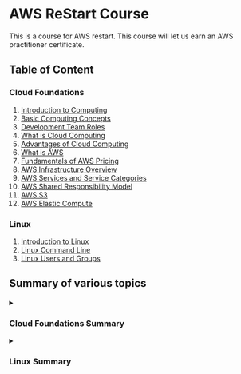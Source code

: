# AWS ReStart Course

This is a course for AWS restart. This course will let us earn an AWS practitioner certificate.

## Table of Content

### Cloud Foundations

1. [Introduction to Computing](/Cloud-Foundations/01-Introduction-To-Computing/README.md)
2. [Basic Computing Concepts](/Cloud-Foundations/02-Basic-Computing-Concepts/README.md)
3. [Development Team Roles](/Cloud-Foundations/03-Development-Team-Roles/README.md)
4. [What is Cloud Computing](/Cloud-Foundations/04-What-Is-Cloud-Computing/README.md)
5. [Advantages of Cloud Computing](/Cloud-Foundations/05-Advantages-Of-Cloud-Computing/README.md)
6. [What is AWS](/Cloud-Foundations/06-What-Is-AWS/README.md)
7. [Fundamentals of AWS Pricing](/Cloud-Foundations/07-Fundamentals-Of-AWS-Pricing/README.md)
8. [AWS Infrastructure Overview](/Cloud-Foundations/08-AWS-Infrastructure-Overview/README.md)
9. [AWS Services and Service Categories](/Cloud-Foundations/09-AWS-Services-And-Service-Categories/README.md)
10. [AWS Shared Responsibility Model](/Cloud-Foundations/10-AWS-Shared-Responsibility-Model/README.md)
11. [AWS S3](/Cloud-Foundations/11-AWS-S3/README.MD)
12. [AWS Elastic Compute](/Cloud-Foundations/12-AWS-Elastic-Compute/README.md)

### Linux

1. [Introduction to Linux](/Linux/01-Introduction-To-Linux/README.md)
2. [Linux Command Line](/Linux/02-Linux-Command-Line/README.md)
3. [Linux Users and Groups](/Linux//03-Linux-Users-And-Groups/README.md)

## Summary of various topics

<details>

<summary><h3>Cloud Foundations Summary</h3></summary>

1. **[Introduction to computing](/Cloud-Foundations/01-Introduction-To-Computing//README.md):** an introduction to computing, explaining how applications and computer networks function, the different types of applications (web, mobile, desktop, and IoT), and the hardware and software components of a computer.

2. **[Basic computing concepts](/Cloud-Foundations/02-Basic-Computing-Concepts/README.md):** concepts of servers, including traditional and cloud models, the function and use of virtual machines in cloud computing, and the phases of the software development life cycle (SDLC).

3. **[Development team roles](/Cloud-Foundations/03-Development-Team-Roles/README.md):** roles within a development team, including the project manager who leads the team, the analyst who defines project purposes and gathers requirements, the quality assurance who creates and maintains tests, the software developer who writes and maintains the application code, and the database administrator who manages the application’s data.

4. **[What is cloud computing](/Cloud-Foundations/04-What-Is-Cloud-Computing/README.md):** an overview of cloud computing, contrasting it with traditional computing models, explaining different cloud service and deployment models, and outlining the various applications of cloud computing.

5. **[Advantages of cloud computing](/Cloud-Foundations/05-Advantages-Of-Cloud-Computing/README.md):** the advantages of cloud computing, including cost-effectiveness, scalability, speed, and global reach, which are driving many companies to transition from traditional computing models to cloud-based solutions.

6. **[What is AWS](/Cloud-Foundations/06-What-Is-AWS/README.md):** an overview of Amazon Web Services (AWS), explaining its cloud computing models, web services, how to choose and interact with AWS services, and the benefits of using AWS for businesses, including examples of how companies can use AWS to build applications.

7. **[Fundamentals of AWS pricing](/Cloud-Foundations/07-Fundamentals-Of-AWS-Pricing/README.md):**
the AWS pricing model, which is driven by compute, storage, and outbound data transfer costs, and offers a pay-as-you-go service, with options to pay less when reserving or using more, and discusses tools like the AWS pricing calculator and the concept of Total Cost of Ownership (TCO) to help businesses estimate and compare costs.

8. **[AWS infrastructure overview](/Cloud-Foundations/08-AWS-Infrastructure-Overview/README.md):** a comprehensive overview of the AWS Global Infrastructure, detailing its data centers, availability zones, regions, points of presence, and key features, and explaining how these elements contribute to the flexibility, scalability, fault tolerance, and high availability of AWS services.

9. **[AWS services and service categories](/Cloud-Foundations/09-AWS-Services-And-Service-Categories/README.md):**  a comprehensive overview of the various service categories offered by AWS, including storage, compute, container, database, networking and content delivery, security, identity, and compliance, cost management, and management and governance services, detailing the specific services within each category and their functionalities.

10. **[AWS shared responsibility model](/Cloud-Foundations/10-AWS-Shared-Responsibility-Model/README.md):** the AWS Shared Responsibility Model, which divides security responsibilities between AWS and the customer, with AWS responsible for the security of the cloud infrastructure, and customers responsible for the security of everything they put in the cloud, with responsibilities varying based on the service characteristics such as Infrastructure as a Service (IaaS), Platform as a Service (PaaS), and Software as a Service (SaaS).

11. **[AWS S3](/Cloud-Foundations/11-AWS-S3/README.MD):** is a secure, scalable, and durable cloud storage service that allows users to store and retrieve any amount of data from anywhere on the web, offering a range of storage classes designed for different use cases and cost optimization, with pricing based on storage, requests, and data transfer.

12. **[AWS Elastic Compute](/Cloud-Foundations/12-AWS-Elastic-Compute/README.md):** Amazon Elastic Compute Cloud (EC2) is a core service of AWS, providing on-demand, scalable computing capacity in the cloud. It offers several compute options and specialized solutions, with the choice depending on user needs and desired control over infrastructure.

</details>

<details>

<summary><h3>Linux Summary</h3></summary>

1. **[Introduction to Linux](/Linux/01-Introduction-To-Linux/README.md):** Linux is an open-source operating system that manages a computer's hardware and software resources, and runs applications. A Linux distribution includes the Linux kernel, daemons, applications, data files, and configuration files, and examples include Amazon Linux 2, Red Hat Enterprise Linux (RHEL), Debian, and Ubuntu.

2. **[Linux Command Line](/Linux/02-Linux-Command-Line/README.md):** The Linux command line is a text interface for your computer where you can run commands. It starts with a login process where your username and password are checked for authenticity. The command line includes various commands like `whoami` to display the current user, `id` to show user and group information, `hostname` to display the system's name, and others like `uptime`, `date`, `cal`, `clear`, `echo`, `history`, `touch`, `cat` which perform various functions. It also handles standard input, output, and error streams for commands, and features like tab completion and command history for ease of use.

3. **[Linux Users and Groups](/Linux//03-Linux-Users-And-Groups/README.md):** Linux users and groups are managed through various commands and stored in specific files. User accounts can be created, modified, or deleted using commands like `useradd`, `usermod`, and `userdel`, with user information stored in the `/etc/passwd` file. Similarly, groups can be managed using `groupadd`, `groupmod`, and `groupdel`, with group information stored in the `/etc/group` file. Permissions and access can be controlled through these user and group settings, with root users having the most access.

</details>
